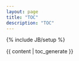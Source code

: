 ```yaml
---
layout: page
title: "TOC"
description: "TOC"
---
```

{% include JB/setup %}

{{ content | toc_generate }}
